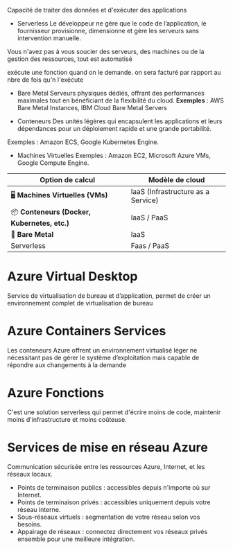 Capacité de traiter des données et d'exécuter des applications

- Serverless
Le développeur ne gère que le code de l’application, le fournisseur provisionne, dimensionne et gère les serveurs sans intervention manuelle.

Vous n'avez pas à vous soucier des serveurs, des machines ou de la gestion des ressources, tout est automatisé

exécute une fonction quand on le demande. on sera facturé par rapport au nbre de fois qu'n l'exécute

- Bare Metal
Serveurs physiques dédiés, offrant des performances maximales tout en bénéficiant de la flexibilité du cloud. **Exemples** : AWS Bare Metal Instances, IBM Cloud Bare Metal Servers

- Conteneurs
Des unités légères qui encapsulent les applications et leurs dépendances pour un déploiement rapide et une grande portabilité.

Exemples : Amazon ECS, Google Kubernetes Engine.

- Machines Virtuelles
Exemples : Amazon EC2, Microsoft Azure VMs, Google Compute Engine.


| Option de calcul                             | Modèle de cloud                    |
| -------------------------------------------- | ---------------------------------- |
| 🖥 **Machines Virtuelles (VMs)**             | IaaS (Infrastructure as a Service) |
| 📦 **Conteneurs (Docker, Kubernetes, etc.)** | IaaS / PaaS                        |
| 🔧 **Bare Metal**                            | IaaS                               |
| Serverless                                   | Faas / PaaS                        |

# Azure Virtual Desktop
Service de virtualisation de bureau et d’application, permet de créer un environnement complet de virtualisation de bureau

# Azure Containers Services

Les conteneurs Azure offrent un environnement virtualisé léger ne nécessitant pas de gérer le système d’exploitation mais capable de répondre aux changements à la demande

# Azure Fonctions
C'est une solution serverless qui permet d'écrire moins de code, maintenir moins d'infrastructure et moins coûteuse.

# Services de mise en réseau Azure
Communication sécurisée entre les ressources Azure, Internet, et les réseaux locaux.

- Points de terminaison publics : accessibles depuis n'importe où sur Internet.
- Points de terminaison privés : accessibles uniquement depuis votre réseau interne.
- Sous-réseaux virtuels : segmentation de votre réseau selon vos besoins.
- Appairage de réseaux : connectez directement vos réseaux privés ensemble pour une meilleure intégration.